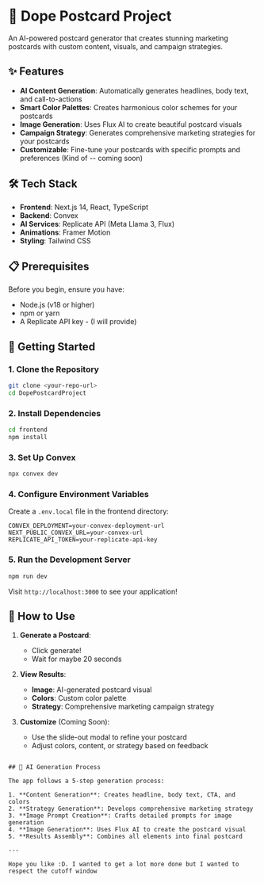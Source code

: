 # 🎨 Dope Postcard Project

An AI-powered postcard generator that creates stunning marketing postcards with custom content, visuals, and campaign strategies.

## ✨ Features

- **AI Content Generation**: Automatically generates headlines, body text, and call-to-actions
- **Smart Color Palettes**: Creates harmonious color schemes for your postcards
- **Image Generation**: Uses Flux AI to create beautiful postcard visuals
- **Campaign Strategy**: Generates comprehensive marketing strategies for your postcards
- **Customizable**: Fine-tune your postcards with specific prompts and preferences (Kind of -- coming soon)

## 🛠 Tech Stack

- **Frontend**: Next.js 14, React, TypeScript
- **Backend**: Convex
- **AI Services**: Replicate API (Meta Llama 3, Flux)
- **Animations**: Framer Motion
- **Styling**: Tailwind CSS

## 📋 Prerequisites

Before you begin, ensure you have:

- Node.js (v18 or higher)
- npm or yarn
- A Replicate API key - (I will provide)

## 🚀 Getting Started

### 1. Clone the Repository
```bash
git clone <your-repo-url>
cd DopePostcardProject
```

### 2. Install Dependencies
```bash
cd frontend
npm install
```

### 3. Set Up Convex
```bash
npx convex dev
```

### 4. Configure Environment Variables
Create a `.env.local` file in the frontend directory:
```env
CONVEX_DEPLOYMENT=your-convex-deployment-url
NEXT_PUBLIC_CONVEX_URL=your-convex-url
REPLICATE_API_TOKEN=your-replicate-api-key
```

### 5. Run the Development Server
```bash
npm run dev
```

Visit `http://localhost:3000` to see your application!

## 🎯 How to Use

1. **Generate a Postcard**: 
   - Click generate!
   - Wait for maybe 20 seconds

2. **View Results**:
   - **Image**: AI-generated postcard visual
   - **Colors**: Custom color palette
   - **Strategy**: Comprehensive marketing campaign strategy

3. **Customize** (Coming Soon):
   - Use the slide-out modal to refine your postcard
   - Adjust colors, content, or strategy based on feedback

```

## 🤖 AI Generation Process

The app follows a 5-step generation process:

1. **Content Generation**: Creates headline, body text, CTA, and colors
2. **Strategy Generation**: Develops comprehensive marketing strategy
3. **Image Prompt Creation**: Crafts detailed prompts for image generation
4. **Image Generation**: Uses Flux AI to create the postcard visual
5. **Results Assembly**: Combines all elements into final postcard

---

Hope you like :D. I wanted to get a lot more done but I wanted to respect the cutoff window
